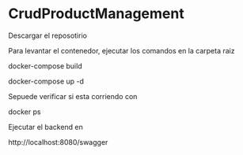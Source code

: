 # CrudProductManagement

Descargar el reposotirio

Para levantar el contenedor, ejecutar los comandos en la carpeta raiz

docker-compose build

docker-compose up -d


Sepuede verificar si esta corriendo con 

docker ps

Ejecutar el backend en 

http://localhost:8080/swagger